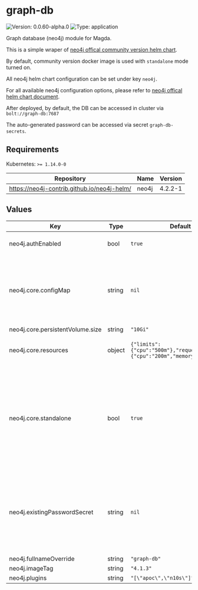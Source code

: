 # graph-db

![Version: 0.0.60-alpha.0](https://img.shields.io/badge/Version-0.0.60--alpha.0-informational?style=flat-square) ![Type: application](https://img.shields.io/badge/Type-application-informational?style=flat-square)

Graph database (neo4j) module for Magda.

This is a simple wraper of [neo4j offical community version helm chart](https://github.com/neo4j-contrib/neo4j-helm).

By default, community version docker image is used with `standalone` mode turned on.

All neo4j helm chart configuration can be set under key `neo4j`.

For all available neo4j configuration options, please refer to [neo4j offical helm chart document](https://neo4j.com/labs/neo4j-helm/1.0.0/).

After deployed, by default, the DB can be accessed in cluster via `bolt://graph-db:7687`

The auto-generated password can be accessed via secret `graph-db-secrets`.

## Requirements

Kubernetes: `>= 1.14.0-0`

| Repository | Name | Version |
|------------|------|---------|
| https://neo4j-contrib.github.io/neo4j-helm/ | neo4j | 4.2.2-1 |

## Values

| Key | Type | Default | Description |
|-----|------|---------|-------------|
| neo4j.authEnabled | bool | `true` | whether turn on auth |
| neo4j.core.configMap | string | `nil` | Optional configmap that contains extra env vars to be set on neo4j instance. |
| neo4j.core.persistentVolume.size | string | `"10Gi"` |  |
| neo4j.core.resources | object | `{"limits":{"cpu":"500m"},"requests":{"cpu":"200m","memory":"1024Mi"}}` | config neo4j instance resources |
| neo4j.core.standalone | bool | `true` | Whether to run in single-server `standalone` mode. If you need neo4j cluster, neo4j commercial version license is required. |
| neo4j.existingPasswordSecret | string | `nil` | the secret name that contains db access password leave blank then neo4j will auto create password & secret |
| neo4j.fullnameOverride | string | `"graph-db"` |  |
| neo4j.imageTag | string | `"4.1.3"` |  |
| neo4j.plugins | string | `"[\"apoc\",\"n10s\"]"` |  |